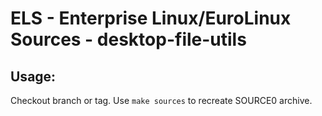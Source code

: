 # ELS - Enterprise Linux/EuroLinux Sources - desktop-file-utils
 
## Usage:
  Checkout branch or tag. Use `make sources` to recreate  SOURCE0 archive.
